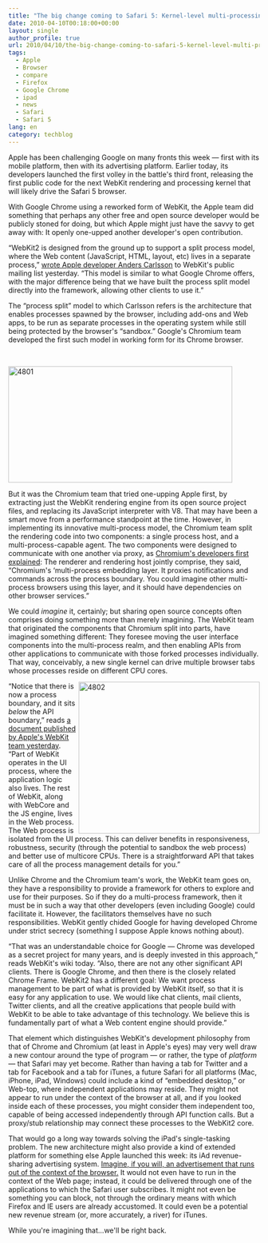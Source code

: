 ```yaml
---
title: "The big change coming to Safari 5: Kernel-level multi-processing"
date: 2010-04-10T00:18:00+00:00
layout: single
author_profile: true
url: 2010/04/10/the-big-change-coming-to-safari-5-kernel-level-multi-processing/
tags:
  - Apple
  - Browser
  - compare
  - Firefox
  - Google Chrome
  - ipad
  - news
  - Safari
  - Safari 5
lang: en
category: techblog
---
```

Apple has been challenging Google on many fronts this week &#8212; first with its mobile platform, then with its advertising platform. Earlier today, its developers launched the first volley in the battle's third front, releasing the first public code for the next WebKit rendering and processing kernel that will likely drive the Safari 5 browser. 

With Google Chrome using a reworked form of WebKit, the Apple team did something that perhaps any other free and open source developer would be publicly stoned for doing, but which Apple might just have the savvy to get away with: It openly one-upped another developer's open contribution. 

&#8220;WebKit2 is designed from the ground up to support a split process model, where the Web content (JavaScript, HTML, layout, etc) lives in a separate process,&#8221; [wrote Apple developer Anders Carlsson](https://lists.webkit.org/pipermail/webkit-dev/2010-April/012235.html) to WebKit's public mailing list yesterday. &#8220;This model is similar to what Google Chrome offers, with the major difference being that we have built the process split model directly into the framework, allowing other clients to use it.&#8221; 

The &#8220;process split&#8221; model to which Carlsson refers is the architecture that enables processes spawned by the browser, including add-ons and Web apps, to be run as separate processes in the operating system while still being protected by the browser's &#8220;sandbox.&#8221; Google's Chromium team developed the first such model in working form for its Chrome browser. 

  

[<img title="4801" border="0" alt="4801" src="http://lh3.ggpht.com/_vaUVXcmC3OI/S7-8r9o8qCI/AAAAAAAAB5I/Y0YuC_Rw9E8/4801_thumb%5B3%5D.jpg?imgmax=800" width="449" height="233" />](http://lh4.ggpht.com/_vaUVXcmC3OI/S7-8oCUArmI/AAAAAAAAB5E/f2DcxtIdFXo/s1600-h/4801%5B5%5D.jpg) 

But it was the Chromium team that tried one-upping Apple first, by extracting just the WebKit rendering engine from its open source project files, and replacing its JavaScript interpreter with V8. That may have been a smart move from a performance standpoint at the time. However, in implementing its innovative multi-process model, the Chromium team split the rendering code into two components: a single process host, and a multi-process-capable agent. The two components were designed to communicate with one another via proxy, as [Chromium's developers first explained](http://www.chromium.org/developers/design-documents/displaying-a-web-page-in-chrome): The renderer and rendering host jointly comprise, they said, &#8220;Chromium's &#8216;multi-process embedding layer. It proxies notifications and commands across the process boundary. You could imagine other multi-process browsers using this layer, and it should have dependencies on other browser services.&#8221; 

We could _imagine_ it, certainly; but sharing open source concepts often comprises doing something more than merely imagining. The WebKit team that originated the components that Chromium split into parts, have imagined something different: They foresee moving the user interface components into the multi-process realm, and then enabling APIs from other applications to communicate with those forked processes individually. That way, conceivably, a new single kernel can drive multiple browser tabs whose processes reside on different CPU cores. 

[<img title="4802" border="0" alt="4802" align="right" src="http://lh4.ggpht.com/_vaUVXcmC3OI/S7-84qHyVrI/AAAAAAAAB5Q/Ce7RtpKlgHI/4802_thumb%5B2%5D.jpg?imgmax=800" width="363" height="304" />](http://lh4.ggpht.com/_vaUVXcmC3OI/S7-8w5flBoI/AAAAAAAAB5M/PohixfeDXv0/s1600-h/4802%5B4%5D.jpg) &#8220;Notice that there is now a process boundary, and it sits _below_ the API boundary,&#8221; reads [a document published by Apple's WebKit team yesterday](http://trac.webkit.org/wiki/WebKit2). &#8220;Part of WebKit operates in the UI process, where the application logic also lives. The rest of WebKit, along with WebCore and the JS engine, lives in the Web process. The Web process is isolated from the UI process. This can deliver benefits in responsiveness, robustness, security (through the potential to sandbox the web process) and better use of multicore CPUs. There is a straightforward API that takes care of all the process management details for you.&#8221; 

Unlike Chrome and the Chromium team's work, the WebKit team goes on, they have a responsibility to provide a framework for others to explore and use for their purposes. So if they do a multi-process framework, then it must be in such a way that other developers (even including Google) could facilitate it. However, the facilitators themselves have no such responsibilities. WebKit gently chided Google for having developed Chrome under strict secrecy (something I suppose Apple knows nothing about). 

&#8220;That was an understandable choice for Google &#8212; Chrome was developed as a secret project for many years, and is deeply invested in this approach,&#8221; reads WebKit's wiki today. &#8220;Also, there are not any other significant API clients. There is Google Chrome, and then there is the closely related Chrome Frame. WebKit2 has a different goal: We want process management to be part of what is provided by WebKit itself, so that it is easy for any application to use. We would like chat clients, mail clients, Twitter clients, and all the creative applications that people build with WebKit to be able to take advantage of this technology. We believe this is fundamentally part of what a Web content engine should provide.&#8221; 

That element which distinguishes WebKit's development philosophy from that of Chrome and Chromium (at least in Apple's eyes) may very well draw a new contour around the type of program &#8212; or rather, the type of _platform_ &#8212; that Safari may yet become. Rather than having a tab for Twitter and a tab for Facebook and a tab for iTunes, a future Safari for all platforms (Mac, iPhone, iPad, Windows) could include a kind of &#8220;embedded desktop,&#8221; or Web-top, where independent applications may reside. They might not appear to run under the context of the browser at all, and if you looked inside each of these processes, you might consider them independent too, capable of being accessed independently through API function calls. But a proxy/stub relationship may connect these processes to the WebKit2 core. 

That would go a long way towards solving the iPad's single-tasking problem. The new architecture might also provide a kind of extended platform for something else Apple launched this week: its iAd revenue-sharing advertising system. <u>Imagine, if you will, an advertisement that runs out of the context of the browser.</u> It would not even have to run in the context of the Web page; instead, it could be delivered through one of the applications to which the Safari user subscribes. It might not even be something you can block, not through the ordinary means with which Firefox and IE users are already accustomed. It could even be a potential new revenue stream (or, more accurately, a river) for iTunes. 

While you're imagining that&#8230;we'll be right back.